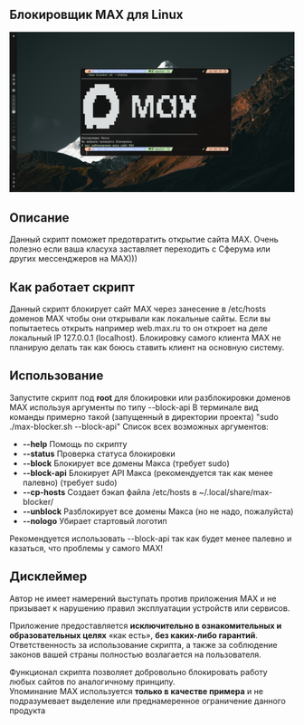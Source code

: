 ## Блокировщик MAX для Linux

![preview](pictures/screenshot.png)
## Описание

Данный скрипт поможет предотвратить открытие сайта MAX.
Очень полезно если ваша класуха заставляет переходить с Сферума или других мессенджеров на MAX)))

## Как работает скрипт

Данный скрипт блокирует сайт MAX через занесение в /etc/hosts доменов MAX чтобы они открывали как локальные сайты.
Если вы попытаетесь открыть например web.max.ru то он откроет на деле локальный IP 127.0.0.1 (localhost).
Блокировку самого клиента MAX не планирую делать так как боюсь ставить клиент на основную систему.
## Использование

Запустите скрипт под **root** для блокировки или разблокировки доменов MAX используя аргументы по типу --block-api
В терминале вид команды примерно такой (запущенный в директории проекта) "sudo ./max-blocker.sh --block-api"
Список всех возможных аргументов:
- **--help**      Помощь по скрипту
- **--status**    Проверка статуса блокировки
- **--block**     Блокирует все домены Макса (требует sudo)
- **--block-api** Блокирует API Макса (рекомендуется так как менее палевно) (требует sudo)
- **--cp-hosts**  Создает бэкап файла /etc/hosts в ~/.local/share/max-blocker/
- **--unblock**   Разблокирует все домены Макса (но не надо, пожалуйста)
- **--nologo**    Убирает стартовый логотип

Рекомендуется использовать --block-api так как будет менее палевно и казаться, что проблемы у самого MAX!
## Дисклеймер

Автор не имеет намерений выступать против приложения MAX и не призывает к нарушению правил эксплуатации устройств или сервисов.  

Приложение предоставляется **исключительно в ознакомительных и образовательных целях** «как есть», **без каких-либо гарантий**.  
Ответственность за использование скрипта, а также за соблюдение законов вашей страны полностью возлагается на пользователя.  

Функционал скрипта позволяет добровольно блокировать работу любых сайтов по аналогичному принципу.  
Упоминание MAX используется **только в качестве примера** и не подразумевает выделение или преднамеренное ограничение данного продукта

